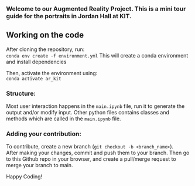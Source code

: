 ### Welcome to our Augmented Reality Project. This is a mini tour guide for the portraits in Jordan Hall at KIT. <more info later>

## Working on the code
After cloning the repository, run: <br>
`conda env create -f environment.yml`
This will create a conda environment and install dependencies <br>

Then, activate the environment using: <br>
`conda activate ar_kit`

### Structure:
Most user interaction happens in the `main.ipynb` file, run it to generate the output and/or modify input.
Other python files contains classes and methods which are called in the `main.ipynb` file.

### Adding your contribution:
To contribute, create a new branch (`git checkout -b <branch_name>`).<br>
After making your changes, commit and push them to your branch. 
Then go to this Github repo in your browser, and create a pull/merge request to merge your branch to main.

Happy Coding!



